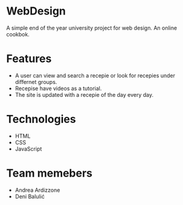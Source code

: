 # WebDesign

A simple end of the year university project for web design. An online cookbok.

# Features

* A user can view and search a recepie or look for recepies under differnet groups.
* Recepise have videos as a tutorial.
* The site is updated with a recepie of the day every day.

# Technologies

* HTML
* CSS
* JavaScript

# Team memebers

* Andrea Ardizzone
* Deni Balulić
